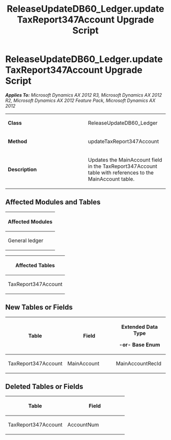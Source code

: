 ﻿---
title: ReleaseUpdateDB60_Ledger.updateTaxReport347Account Upgrade Script
TOCTitle: ReleaseUpdateDB60_Ledger.updateTaxReport347Account Upgrade Script
ms:assetid: 57b038d0-ec12-3f4c-5ffb-f124a0f52506
ms:mtpsurl: https://msdn.microsoft.com/en-us/library/JJ736215(v=AX.60)
ms:contentKeyID: 49708390
ms.date: 05/18/2015
mtps_version: v=AX.60
---

# ReleaseUpdateDB60\_Ledger.updateTaxReport347Account Upgrade Script 


_**Applies To:** Microsoft Dynamics AX 2012 R3, Microsoft Dynamics AX 2012 R2, Microsoft Dynamics AX 2012 Feature Pack, Microsoft Dynamics AX 2012_

<table>
<colgroup>
<col style="width: 50%" />
<col style="width: 50%" />
</colgroup>
<tbody>
<tr class="odd">
<td><p><strong>Class</strong></p></td>
<td><p>ReleaseUpdateDB60_Ledger</p></td>
</tr>
<tr class="even">
<td><p><strong>Method</strong></p></td>
<td><p>updateTaxReport347Account</p></td>
</tr>
<tr class="odd">
<td><p><strong>Description</strong></p></td>
<td><p>Updates the MainAccount field in the TaxReport347Account table with references to the MainAccount table.</p></td>
</tr>
</tbody>
</table>


## Affected Modules and Tables

<table>
<colgroup>
<col style="width: 100%" />
</colgroup>
<thead>
<tr class="header">
<th><p>Affected Modules</p></th>
</tr>
</thead>
<tbody>
<tr class="odd">
<td><p>General ledger</p></td>
</tr>
</tbody>
</table>


<table>
<colgroup>
<col style="width: 100%" />
</colgroup>
<thead>
<tr class="header">
<th><p>Affected Tables</p></th>
</tr>
</thead>
<tbody>
<tr class="odd">
<td><p>TaxReport347Account</p></td>
</tr>
</tbody>
</table>


## New Tables or Fields

<table>
<colgroup>
<col style="width: 33%" />
<col style="width: 33%" />
<col style="width: 33%" />
</colgroup>
<thead>
<tr class="header">
<th><p>Table</p></th>
<th><p>Field</p></th>
<th><p>Extended Data Type</p>
<p>-or- Base Enum</p></th>
</tr>
</thead>
<tbody>
<tr class="odd">
<td><p>TaxReport347Account</p></td>
<td><p>MainAccount</p></td>
<td><p>MainAccountRecId</p></td>
</tr>
</tbody>
</table>


## Deleted Tables or Fields

<table>
<colgroup>
<col style="width: 50%" />
<col style="width: 50%" />
</colgroup>
<thead>
<tr class="header">
<th><p>Table</p></th>
<th><p>Field</p></th>
</tr>
</thead>
<tbody>
<tr class="odd">
<td><p>TaxReport347Account</p></td>
<td><p>AccountNum</p></td>
</tr>
</tbody>
</table>

  


